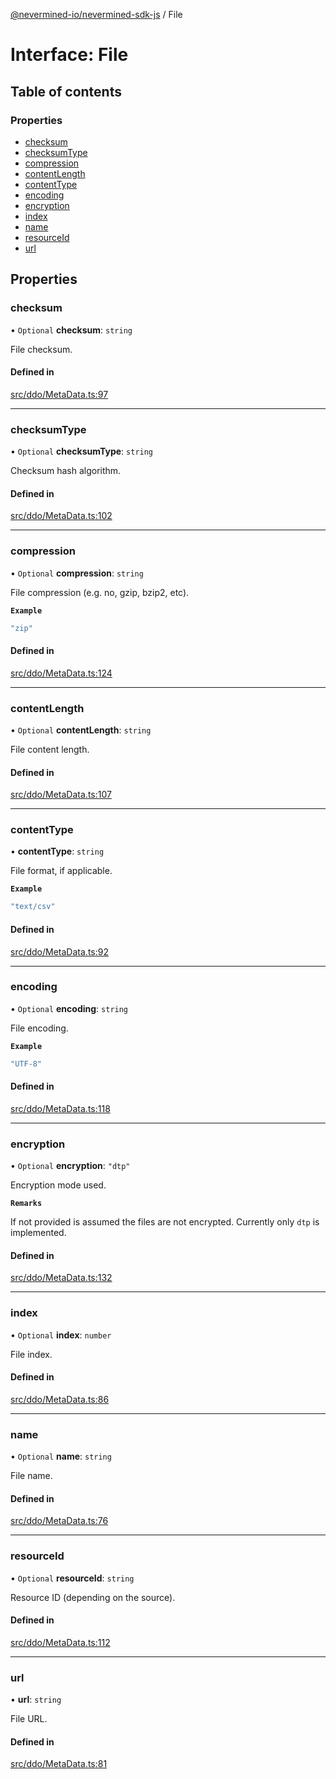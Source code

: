 [@nevermined-io/nevermined-sdk-js](../code-reference.md) / File

# Interface: File

## Table of contents

### Properties

- [checksum](File.md#checksum)
- [checksumType](File.md#checksumtype)
- [compression](File.md#compression)
- [contentLength](File.md#contentlength)
- [contentType](File.md#contenttype)
- [encoding](File.md#encoding)
- [encryption](File.md#encryption)
- [index](File.md#index)
- [name](File.md#name)
- [resourceId](File.md#resourceid)
- [url](File.md#url)

## Properties

### checksum

• `Optional` **checksum**: `string`

File checksum.

#### Defined in

[src/ddo/MetaData.ts:97](https://github.com/nevermined-io/sdk-js/blob/097b71b/src/ddo/MetaData.ts#L97)

___

### checksumType

• `Optional` **checksumType**: `string`

Checksum hash algorithm.

#### Defined in

[src/ddo/MetaData.ts:102](https://github.com/nevermined-io/sdk-js/blob/097b71b/src/ddo/MetaData.ts#L102)

___

### compression

• `Optional` **compression**: `string`

File compression (e.g. no, gzip, bzip2, etc).

**`Example`**

```ts
"zip"
```

#### Defined in

[src/ddo/MetaData.ts:124](https://github.com/nevermined-io/sdk-js/blob/097b71b/src/ddo/MetaData.ts#L124)

___

### contentLength

• `Optional` **contentLength**: `string`

File content length.

#### Defined in

[src/ddo/MetaData.ts:107](https://github.com/nevermined-io/sdk-js/blob/097b71b/src/ddo/MetaData.ts#L107)

___

### contentType

• **contentType**: `string`

File format, if applicable.

**`Example`**

```ts
"text/csv"
```

#### Defined in

[src/ddo/MetaData.ts:92](https://github.com/nevermined-io/sdk-js/blob/097b71b/src/ddo/MetaData.ts#L92)

___

### encoding

• `Optional` **encoding**: `string`

File encoding.

**`Example`**

```ts
"UTF-8"
```

#### Defined in

[src/ddo/MetaData.ts:118](https://github.com/nevermined-io/sdk-js/blob/097b71b/src/ddo/MetaData.ts#L118)

___

### encryption

• `Optional` **encryption**: ``"dtp"``

Encryption mode used.

**`Remarks`**

If not provided is assumed the files are not encrypted. Currently only `dtp` is implemented.

#### Defined in

[src/ddo/MetaData.ts:132](https://github.com/nevermined-io/sdk-js/blob/097b71b/src/ddo/MetaData.ts#L132)

___

### index

• `Optional` **index**: `number`

File index.

#### Defined in

[src/ddo/MetaData.ts:86](https://github.com/nevermined-io/sdk-js/blob/097b71b/src/ddo/MetaData.ts#L86)

___

### name

• `Optional` **name**: `string`

File name.

#### Defined in

[src/ddo/MetaData.ts:76](https://github.com/nevermined-io/sdk-js/blob/097b71b/src/ddo/MetaData.ts#L76)

___

### resourceId

• `Optional` **resourceId**: `string`

Resource ID (depending on the source).

#### Defined in

[src/ddo/MetaData.ts:112](https://github.com/nevermined-io/sdk-js/blob/097b71b/src/ddo/MetaData.ts#L112)

___

### url

• **url**: `string`

File URL.

#### Defined in

[src/ddo/MetaData.ts:81](https://github.com/nevermined-io/sdk-js/blob/097b71b/src/ddo/MetaData.ts#L81)
